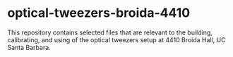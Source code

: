 # optical-tweezers-broida-4410

This repository contains selected files that are relevant to the building, calibrating, and using of the optical tweezers setup at 4410 Broida Hall, UC Santa Barbara.
